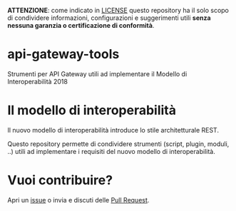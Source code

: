 **ATTENZIONE**: come indicato in [LICENSE](LICENSE) questo repository ha il solo scopo di condividere informazioni, configurazioni e suggerimenti utili **senza nessuna garanzia o certificazione di conformità**.


# api-gateway-tools
Strumenti per API Gateway utili ad implementare il Modello di Interoperabilità 2018

# Il modello di interoperabilità
Il nuovo modello di interoperabilità introduce lo stile architetturale REST.

Questo repository permette di condividere strumenti (script, plugin, moduli, ..) utili ad implementare
i requisiti del nuovo modello di interoperabilità.

# Vuoi contribuire?
Apri un [issue](https://github.com/teamdigitale/api-gateway-tools/issues) o invia e discuti delle [Pull Request](
https://github.com/teamdigitale/api-gateway-tools/pulls).
